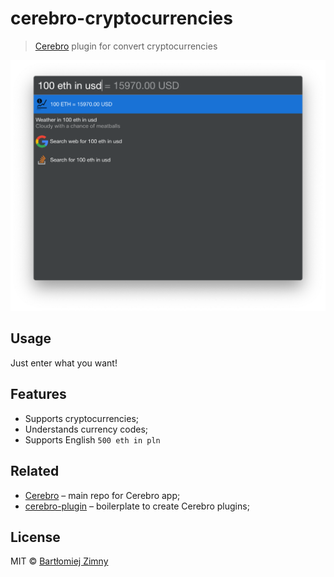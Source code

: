 # cerebro-cryptocurrencies

> [Cerebro](http://www.cerebroapp.com) plugin for convert cryptocurrencies

![](screenshot.png)

## Usage

Just enter what you want!

## Features
* Supports cryptocurrencies;
* Understands currency codes;
* Supports English `500 eth in pln`

## Related

- [Cerebro](http://github.com/KELiON/cerebro) – main repo for Cerebro app;
- [cerebro-plugin](http://github.com/KELiON/cerebro-plugin) – boilerplate to create Cerebro plugins;

## License

MIT © [Bartłomiej Zimny](http://raccoonsoftware.pl)

